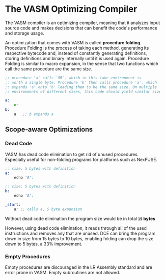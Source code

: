 # The VASM Optimizing Compiler

The VASM compiler is an optimizing compiler, meaning that it analyzes input source code and makes decisions that can benefit the code's performance and storage usage.

An optimization that comes with VASM is called **procedure folding**. Procedure Folding is the process of taking each method, generating its respective bytecode and, instead of constantly generating definitions, storing definitions and binary internally until it is used again. Procedure Folding is similar to macro expansion, in the sense that two functions which call the same procedure are the same size.

```asm
;; procedure 'a' calls `OR`, which in this fake environment is
;; worth a single byte. Procedure 'b' then calls procedure 'a', which
;; expands 'a' onto 'b' leading them to be the same size. On multiple
;; environments of different sizes, this code should yield similar sizes.

a:
    or
b:
    a   ;; b expands a
```

## Scope-aware Optimizations

### Dead Code

VASM has dead code elimination to get rid of unused procedures. Especially useful for non-folding programs for
platforms such as NexFUSE.

```asm
;; size: 5 bytes with definition
a:
    echo 'A';

;; size: 5 bytes with definition
b:
    echo 'A';

_start:
    a; ;; calls a, 5 byte expansion
```

Without dead code elimination the program size would be in total **`15` bytes**.

However, using dead code elimination, it reads through all of the used instructions and removes any that are unused.
DCE can bring the program down in size from 15 bytes to 10 bytes, enabling folding can drop the size down to 5 bytes, a 33% improvement.

### Empty Procedures

Empty procedures are discouraged in the LR Assembly standard and are error prone in VASM. Empty subroutines are not allowed.
